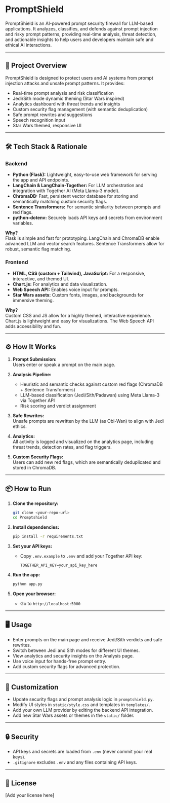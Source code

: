 # PromptShield

PromptShield is an AI-powered prompt security firewall for LLM-based applications. It analyzes, classifies, and defends against prompt injection and risky prompt patterns, providing real-time analysis, threat detection, and actionable insights to help users and developers maintain safe and ethical AI interactions.

---

## 🚀 Project Overview

PromptShield is designed to protect users and AI systems from prompt injection attacks and unsafe prompt patterns. It provides:
- Real-time prompt analysis and risk classification
- Jedi/Sith mode dynamic theming (Star Wars inspired)
- Analytics dashboard with threat trends and insights
- Custom security flag management (with semantic deduplication)
- Safe prompt rewrites and suggestions
- Speech recognition input
- Star Wars themed, responsive UI

---

## 🛠️ Tech Stack & Rationale

### Backend
- **Python (Flask):** Lightweight, easy-to-use web framework for serving the app and API endpoints.
- **LangChain & LangChain-Together:** For LLM orchestration and integration with Together AI (Meta Llama-3 model).
- **ChromaDB:** Fast, persistent vector database for storing and semantically matching custom security flags.
- **Sentence Transformers:** For semantic similarity between prompts and red flags.
- **python-dotenv:** Securely loads API keys and secrets from environment variables.

**Why?**  
Flask is simple and fast for prototyping. LangChain and ChromaDB enable advanced LLM and vector search features. Sentence Transformers allow for robust, semantic flag matching.

### Frontend
- **HTML, CSS (custom + Tailwind), JavaScript:** For a responsive, interactive, and themed UI.
- **Chart.js:** For analytics and data visualization.
- **Web Speech API:** Enables voice input for prompts.
- **Star Wars assets:** Custom fonts, images, and backgrounds for immersive theming.

**Why?**  
Custom CSS and JS allow for a highly themed, interactive experience. Chart.js is lightweight and easy for visualizations. The Web Speech API adds accessibility and fun.

---

## ⚙️ How It Works

1. **Prompt Submission:**  
   Users enter or speak a prompt on the main page.

2. **Analysis Pipeline:**  
   - Heuristic and semantic checks against custom red flags (ChromaDB + Sentence Transformers)
   - LLM-based classification (Jedi/Sith/Padawan) using Meta Llama-3 via Together API
   - Risk scoring and verdict assignment

3. **Safe Rewrites:**  
   Unsafe prompts are rewritten by the LLM (as Obi-Wan) to align with Jedi ethics.

4. **Analytics:**  
   All activity is logged and visualized on the analytics page, including threat trends, detection rates, and flag triggers.

5. **Custom Security Flags:**  
   Users can add new red flags, which are semantically deduplicated and stored in ChromaDB.

---

## 📦 How to Run

1. **Clone the repository:**
   ```bash
   git clone <your-repo-url>
   cd Promptshield
   ```

2. **Install dependencies:**
   ```bash
   pip install -r requirements.txt
   ```

3. **Set your API keys:**
   - Copy `.env.example` to `.env` and add your Together API key:
     ```
     TOGETHER_API_KEY=your_api_key_here
     ```

4. **Run the app:**
   ```bash
   python app.py
   ```

5. **Open your browser:**
   - Go to `http://localhost:5000`

---

## 🖥️ Usage

- Enter prompts on the main page and receive Jedi/Sith verdicts and safe rewrites.
- Switch between Jedi and Sith modes for different UI themes.
- View analytics and security insights on the Analysis page.
- Use voice input for hands-free prompt entry.
- Add custom security flags for advanced protection.

---

## 🧩 Customization

- Update security flags and prompt analysis logic in `promptshield.py`.
- Modify UI styles in `static/style.css` and templates in `templates/`.
- Add your own LLM provider by editing the backend API integration.
- Add new Star Wars assets or themes in the `static/` folder.

---

## 🔒 Security

- API keys and secrets are loaded from `.env` (never commit your real keys).
- `.gitignore` excludes `.env` and any files containing API keys.

---

## 📄 License

[Add your license here] 